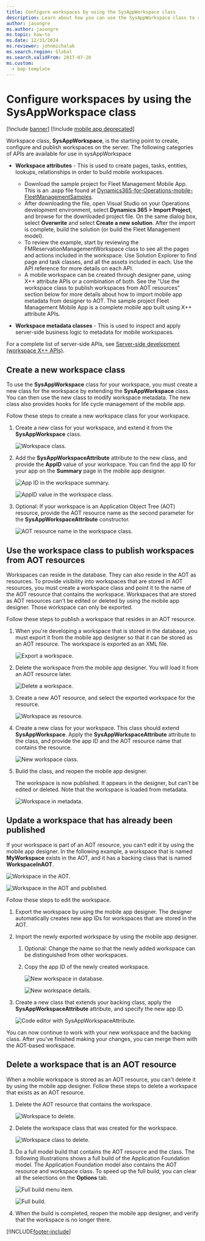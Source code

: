 ```yaml
---
title: Configure workspaces by using the SysAppWorkspace class
description: Learn about how you can use the SysAppWorkspace class to configure and publish workspaces on the server, including on overview on creating a new workspace class.
author: jasongre
ms.author: jasongre
ms.topic: how-to
ms.date: 12/31/2024
ms.reviewer: johnmichalak
ms.search.region: Global
ms.search.validFrom: 2017-07-20
ms.custom: 
  - bap-template
---
```


# Configure workspaces by using the SysAppWorkspace class

[!include [banner](../../../includes/banner.md)]
[!include [mobile app deprecated](../../../includes/mobile-app-deprecation-banner.md)]

Workspace class, **SysAppWorkspace**, is the starting point to create, configure and publish workspaces on the server. The following categories of APIs are available for use in sysAppWorkspace

- **Workspace attributes** - This is used to create pages, tasks, entities, lookups, relationships in order to build mobile workspaces. 
    - Download the sample project for Fleet Management Mobile App. This is an .axpp file found at [Dynamics365-for-Operations-mobile-FleetManagementSamples](https://github.com/Microsoft/Dynamics365-for-Operations-mobile-FleetManagementSamples).
    - After downloading the file, open Visual Studio on your Operations development environment, select **Dynamics 365 > Import Project**, and browse for the downloaded project file. On the same dialog box, select **Overwrite** and select **Create a new solution**. After the import is complete, build the solution (or build the Fleet Management model). 
    - To review the example, start by reviewing the FMReservationManagementWorkspace class to see all the pages and actions included in the workspace. Use Solution Explorer to find page and task classes, and all the assets included in each. Use the API reference for more details on each API.
    - A mobile workspace can be created through designer pane, using X++ attribute APIs or a combination of both. See the "Use the workspace class to publish workspaces from AOT resources" section below for more details about how to import mobile app metadata from designer to AOT. The sample project Fleet Management Mobile App is a complete mobile app built using X++ attribute APIs.

- **Workspace metadata classes** - This is used to inspect and apply server-side business logic to metadata for mobile workspaces. 

For a complete list of server-side APIs, see [Server-side development (workspace X++ APIs)](../mobile-workspace-server-apis.md).


## Create a new workspace class
To use the **SysAppWorkspace** class for your workspace, you must create a new class for the workspace by extending the **SysAppWorkspace** class. You can then use the new class to modify workspace metadata. The new class also provides hooks for life cycle management of the mobile app.

Follow these steps to create a new workspace class for your workspace.

1. Create a new class for your workspace, and extend it from the **SysAppWorkspace** class.

    ![Workspace class.](media/workspace-api/WorkspaceClass.png)

2. Add the **SysAppWorkspaceAttribute** attribute to the new class, and provide the **AppID** value of your workspace. You can find the app ID for your app on the **Summary** page in the mobile app designer.

    ![App ID in the workspace summary.](media/workspace-api/workspaceSummary.png)

    ![AppID value in the workspace class.](media/workspace-api/WorkspaceClassWithAppId.png)

3. Optional: If your workspace is an Application Object Tree (AOT) resource, provide the AOT resource name as the second parameter for the **SysAppWorkspaceAttribute** constructor.

    ![AOT resource name in the workspace class.](media/workspace-api/WorkspaceClassWithAOTResource.png)

## Use the workspace class to publish workspaces from AOT resources
Workspaces can reside in the database. They can also reside in the AOT as resources. To provide visibility into workspaces that are stored in AOT resources, you must create a workspace class and point it to the name of the AOT resource that contains the workspace. Workspaces that are stored as AOT resources can't be edited or deleted by using the mobile app designer. Those workspace can only be exported.

Follow these steps to publish a workspace that resides in an AOT resource.

1. When you're developing a workspace that is stored in the database, you must export it from the mobile app designer so that it can be stored as an AOT resource. The workspace is exported as an XML file.

    ![Export a workspace.](media/workspace-api/ExportWorkspace.png)

2. Delete the workspace from the mobile app designer. You will load it from an AOT resource later.

    ![Delete a workspace.](media/workspace-api/DeleteWorkspace.png)

3. Create a new AOT resource, and select the exported workspace for the resource.

    ![Workspace as resource.](media/workspace-api/WorkspaceAsResource.png)

4. Create a new class for your workspace. This class should extend **SysAppWorkspace**. Apply the **SysAppWorkspaceAttribute** attribute to the class, and provide the app ID and the AOT resource name that contains the resource.

    ![New workspace class.](media/workspace-api/NewWorkspaceClass.png)

5. Build the class, and reopen the mobile app designer.

    The workspace is now published. It appears in the designer, but can't be edited or deleted. Note that the workspace is loaded from metadata.

    ![Workspace in metadata.](media/workspace-api/WorkspaceInMetadata.png)

## Update a workspace that has already been published
If your workspace is part of an AOT resource, you can't edit it by using the mobile app designer. In the following example, a workspace that is named **MyWorkspace** exists in the AOT, and it has a backing class that is named **WorkspaceInAOT**.

![Workspace in the AOT.](media/workspace-api/UpdateWorkspaceInAOT.png)

![Workspace in the AOT and published.](media/workspace-api/UpdateWorkspaceInAOTAndPublished.png)

Follow these steps to edit the workspace.

1. Export the workspace by using the mobile app designer. The designer automatically creates new app IDs for workspaces that are stored in the AOT.
2. Import the newly exported workspace by using the mobile app designer.

   1. Optional: Change the name so that the newly added workspace can be distinguished from other workspaces.
   2. Copy the app ID of the newly created workspace.

      ![New workspace in database.](media/workspace-api/UpdateWorkspaceNewWorkspace.png)

      ![New workspace details.](media/workspace-api/UpdateWorkspaceNewWorkspaceDetails.png)

3. Create a new class that extends your backing class, apply the **SysAppWorkspaceAttribute** attribute, and specify the new app ID.

    ![Code editor with SysAppWorkspaceAttribute.](media/workspace-api/UpdateWorkspaceNewWorkspaceClass.png)

You can now continue to work with your new workspace and the backing class. After you've finished making your changes, you can merge them with the AOT-based workspace.

## Delete a workspace that is an AOT resource
When a mobile workspace is stored as an AOT resource, you can't delete it by using the mobile app designer. Follow these steps to delete a workspace that exists as an AOT resource.

1. Delete the AOT resource that contains the workspace.

    ![Workspace to delete.](media/workspace-api/WorkspaceAsResourceToBeDeleted.png)

2. Delete the workspace class that was created for the workspace.

    ![Workspace class to delete.](media/workspace-api/WorkspaceClassToBeDeleted.png)

3. Do a full model build that contains the AOT resource and the class. The following illustrations shows a full build of the Application Foundation model. The Application Foundation model also contains the AOT resource and workspace class. To speed up the full build, you can clear all the selections on the **Options** tab.

    ![Full build menu item.](media/workspace-api/FullBuildMenuItem.png)

    ![Full build.](media/workspace-api/FullBuild.png)

4. When the build is completed, reopen the mobile app designer, and verify that the workspace is no longer there.



[!INCLUDE[footer-include](../../../../../includes/footer-banner.md)]
